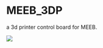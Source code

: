 MEEB_3DP
=============================
a 3d printer control board for MEEB.

![](./img/meeb_3dp_top.png)


